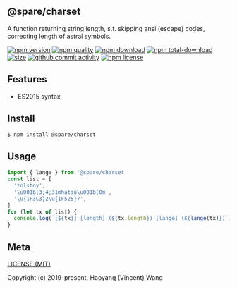 ## @spare/charset
A function returning string length,
s.t. 
    skipping ansi (escape) codes,
    correcting length of astral symbols.

[![npm version][npm-image]][npm-url]
[![npm quality][quality-image]][quality-url]
[![npm download][download-image]][npm-url]
[![npm total-download][total-download-image]][npm-url]
[![size][size]][size-url]
[![github commit activity][commit-image]][github-url]
[![npm license][license-image]][npm-url]

## Features

- ES2015 syntax

## Install
```console
$ npm install @spare/charset
```

## Usage
```js
import { lange } from '@spare/charset'
const list = [
  'tolstoy',
  '\u001b[3;4;31mhatsu\u001b[0m',
  '\u{1F3C3}2\u{1F525}7',
]
for (let tx of list) {
  console.log(`[${tx}] [length] (${tx.length}) [lange] (${lange(tx)})`)
}
```

## Meta
[LICENSE (MIT)](/LICENSE)

Copyright (c) 2019-present, Haoyang (Vincent) Wang

[//]: <> (Shields)
[npm-image]: https://img.shields.io/npm/v/@spare/charset.svg?style=flat-square
[quality-image]: http://npm.packagequality.com/shield/@spare/charset.svg?style=flat-square
[download-image]: https://img.shields.io/npm/dm/@spare/charset.svg?style=flat-square
[total-download-image]:https://img.shields.io/npm/dt/@spare/charset.svg?style=flat-square
[license-image]: https://img.shields.io/npm/l/@spare/charset.svg?style=flat-square
[commit-image]: https://img.shields.io/github/commit-activity/y/hoyeungw/spare/charset?style=flat-square
[size]: https://flat.badgen.net/packagephobia/install/@spare/charset

[//]: <> (Link)
[npm-url]: https://npmjs.org/package/@spare/charset
[quality-url]: http://packagequality.com/#?package=@spare/charset
[github-url]: https://github.com/hoyeungw/@spare/charset
[size-url]: https://packagephobia.now.sh/result?p=@spare/charset
